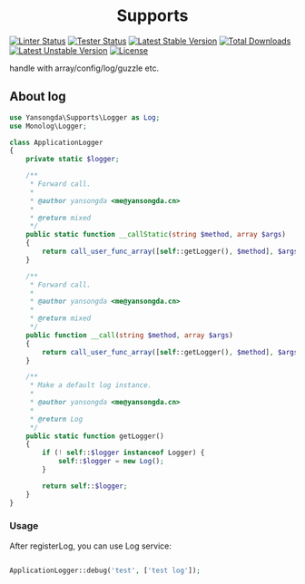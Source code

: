 <h1 align="center">Supports</h1>

[![Linter Status](https://github.com/yansongda/supports/workflows/Linter/badge.svg)](https://github.com/yansongda/supports/actions) 
[![Tester Status](https://github.com/yansongda/supports/workflows/Tester/badge.svg)](https://github.com/yansongda/supports/actions) 
[![Latest Stable Version](https://poser.pugx.org/yansongda/supports/v/stable)](https://packagist.org/packages/yansongda/supports)
[![Total Downloads](https://poser.pugx.org/yansongda/supports/downloads)](https://packagist.org/packages/yansongda/supports)
[![Latest Unstable Version](https://poser.pugx.org/yansongda/supports/v/unstable)](https://packagist.org/packages/yansongda/supports)
[![License](https://poser.pugx.org/yansongda/supports/license)](https://packagist.org/packages/yansongda/supports)


handle with array/config/log/guzzle etc.

## About log

```PHP
use Yansongda\Supports\Logger as Log;
use Monolog\Logger;

class ApplicationLogger
{
    private static $logger;

    /**
     * Forward call.
     *
     * @author yansongda <me@yansongda.cn>
     *
     * @return mixed
     */
    public static function __callStatic(string $method, array $args)
    {
        return call_user_func_array([self::getLogger(), $method], $args);
    }

    /**
     * Forward call.
     *
     * @author yansongda <me@yansongda.cn>
     *
     * @return mixed
     */
    public function __call(string $method, array $args)
    {
        return call_user_func_array([self::getLogger(), $method], $args);
    }

    /**
     * Make a default log instance.
     *
     * @author yansongda <me@yansongda.cn>
     *
     * @return Log
     */
    public static function getLogger()
    {
        if (! self::$logger instanceof Logger) {
            self::$logger = new Log();
        }   

        return self::$logger;
    }
}
```

### Usage

After registerLog, you can use Log service:

```PHP

ApplicationLogger::debug('test', ['test log']);
```
